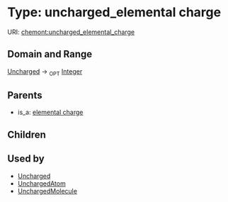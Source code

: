 
# Type: uncharged_elemental charge




URI: [chemont:uncharged_elemental_charge](http://w3id.org/chemontuncharged_elemental_charge)


## Domain and Range

[Uncharged](Uncharged.md) ->  <sub>OPT</sub> [Integer](types/Integer.md)

## Parents

 *  is_a: [elemental charge](elemental_charge.md)

## Children


## Used by

 * [Uncharged](Uncharged.md)
 * [UnchargedAtom](UnchargedAtom.md)
 * [UnchargedMolecule](UnchargedMolecule.md)

